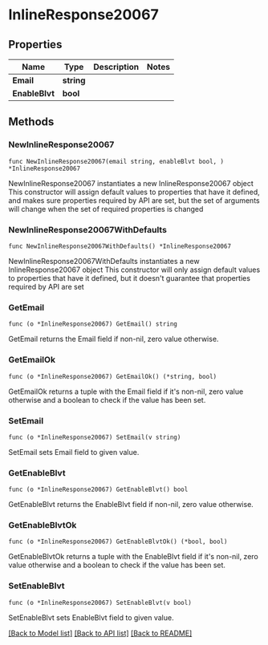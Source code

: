 # InlineResponse20067

## Properties

Name | Type | Description | Notes
------------ | ------------- | ------------- | -------------
**Email** | **string** |  | 
**EnableBlvt** | **bool** |  | 

## Methods

### NewInlineResponse20067

`func NewInlineResponse20067(email string, enableBlvt bool, ) *InlineResponse20067`

NewInlineResponse20067 instantiates a new InlineResponse20067 object
This constructor will assign default values to properties that have it defined,
and makes sure properties required by API are set, but the set of arguments
will change when the set of required properties is changed

### NewInlineResponse20067WithDefaults

`func NewInlineResponse20067WithDefaults() *InlineResponse20067`

NewInlineResponse20067WithDefaults instantiates a new InlineResponse20067 object
This constructor will only assign default values to properties that have it defined,
but it doesn't guarantee that properties required by API are set

### GetEmail

`func (o *InlineResponse20067) GetEmail() string`

GetEmail returns the Email field if non-nil, zero value otherwise.

### GetEmailOk

`func (o *InlineResponse20067) GetEmailOk() (*string, bool)`

GetEmailOk returns a tuple with the Email field if it's non-nil, zero value otherwise
and a boolean to check if the value has been set.

### SetEmail

`func (o *InlineResponse20067) SetEmail(v string)`

SetEmail sets Email field to given value.


### GetEnableBlvt

`func (o *InlineResponse20067) GetEnableBlvt() bool`

GetEnableBlvt returns the EnableBlvt field if non-nil, zero value otherwise.

### GetEnableBlvtOk

`func (o *InlineResponse20067) GetEnableBlvtOk() (*bool, bool)`

GetEnableBlvtOk returns a tuple with the EnableBlvt field if it's non-nil, zero value otherwise
and a boolean to check if the value has been set.

### SetEnableBlvt

`func (o *InlineResponse20067) SetEnableBlvt(v bool)`

SetEnableBlvt sets EnableBlvt field to given value.



[[Back to Model list]](../README.md#documentation-for-models) [[Back to API list]](../README.md#documentation-for-api-endpoints) [[Back to README]](../README.md)


